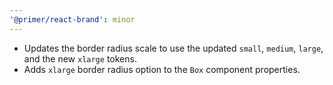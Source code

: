 ```yaml
---
'@primer/react-brand': minor
---
```


- Updates the border radius scale to use the updated `small`, `medium`, `large`, and the new `xlarge` tokens.
- Adds `xlarge` border radius option to the `Box` component properties.
